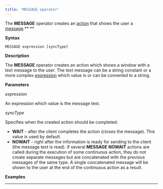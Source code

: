 ```yaml
---
title: 'MESSAGE operator'
---
```


The **MESSAGE** operator creates an [action](Actions.md) that shows the user a [message](Show_message_MESSAGE_ASK_.md).** **

**Syntax**

    MESSAGE expression [syncType]

**Description**

The **MESSAGE** operator creates an action which shows a window with a text message to the user. The text message can be a string constant or a more complex [expression](Expression.md) which value is or can be converted to a string.

**Parameters**

*expression*

An expression which value is the message text.

*syncType*

Specifies when the created action should be completed:

-   **WAIT** - after the client completes the action (closes the message). This value is used by default.
-   **NOWAIT** - right after the information is ready for sending to the client (the message text is read). If several **MESSAGE** **NOWAIT** actions are called during the execution of some continuous action, they do not create separate messages but are concatenated with the previous messages of the same type. A single concatenated message will be shown to the user at the end of the continuous action as a result.

**Examples**

********************************************



  
